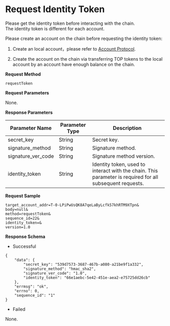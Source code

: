 # Request Identity Token

Please get the identity token before interacting with the chain.<br/>The identity token is different for each account.

Please create an account on the chain before requesting the identity token:

1. Create an local account，please refer to [Account Protocol](docs-en/AboutTOPNetwork/Protocol/AccountProtocol.md).

2. Create the account on the chain via transferring TOP tokens to the local account by an account have enough balance on the chain.

**Request Method**

`requestToken`

**Request Parameters**

None.

**Response Parameters**

| Parameter Name     | Parameter Type | Description                                                  |
| ------------------ | -------------- | ------------------------------------------------------------ |
| secret_key         | String         | Secret key.                                                  |
| signature_method   | String         | Signature method.                                            |
| signature_ver_code | String         | Signature method version.                                    |
| identity_token     | String         | Identity token, used to interact with the chain. This parameter is required for all subsequent requests. |

**Request Sample**

```
target_account_addr=T-0-LPiPwUsQK8A7qeLaByLcfk57khRTM9XTpn&
body=null&
method=requestToken&
sequence_id=22&
identity_token=&
version=1.0
```

**Response Schema**

* Successful

```
{
	"data": {
		"secret_key": "539d7573-3687-467b-a080-a21be9f1a332",
		"signature_method": "hmac_sha2",
		"signature_ver_code": "1.0",
		"identity_token": "66e1aebc-5e42-451e-aea2-e75725dd26cb"
	},
	"errmsg": "ok",
	"errno": 0,
	"sequence_id": "1"
}
```

* Failed

None.